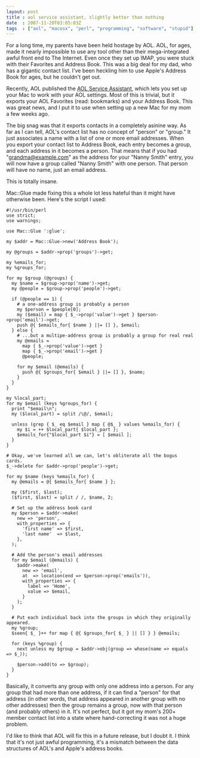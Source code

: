 ```yaml
---
layout: post
title : aol service assistant, slightly better than nothing
date  : 2007-11-20T03:05:03Z
tags  : ["aol", "macosx", "perl", "programming", "software", "stupid"]
---
```

For a long time, my parents have been held hostage by AOL.  AOL, for ages, made
it nearly impossible to use any tool other than their mega-integrated awful
front end to The Internet.  Even once they set up IMAP, you were stuck with
their Favorites and Address Book.  This was a big deal for my dad, who has a
gigantic contact list.  I've been heckling him to use Apple's Address Book for
ages, but he couldn't get out.

Recently, AOL published the [AOL Service
Assistant](http://www.apple.com/downloads/macosx/internet_utilities/aolserviceassistant.html),
which lets you set up your Mac to work with your AOL settings.  Most of this is
trivial, but it exports your AOL Favorites (read: bookmarks) and your Address
Book.  This was great news, and I put it to use when setting up a new Mac for
my mom a few weeks ago.

The big snag was that it exports contacts in a completely asinine way.  As far
as I can tell, AOL's contact list has no concept of "person" or "group."  It
just associates a name with a list of one or more email addresses.  When you
export your contact list to Address Book, each entry becomes a group, and each
address in it becomes a person.  That means that if you had
"grandma@example.com" as the address for your "Nanny Smith" entry, you will now
have a group called "Nanny Smith" with one person.  That person will have no
name, just an email address.

This is totally insane.

Mac::Glue made fixing this a whole lot less hateful than it might have
otherwise been.  Here's the script I used:

    #!/usr/bin/perl
    use strict;
    use warnings;

    use Mac::Glue ':glue';

    my $addr = Mac::Glue->new('Address Book');

    my @groups = $addr->prop('groups')->get;

    my %emails_for;
    my %groups_for;

    for my $group (@groups) {
      my $name = $group->prop('name')->get;
      my @people = $group->prop('people')->get;

      if (@people == 1) {
        # a one-address group is probably a person
        my $person = $people[0];
        my ($email) = map { $_->prop('value')->get } $person->prop('email')->get;
        push @{ $emails_for{ $name } ||= [] }, $email;
      } else {
        # ...but a multipe-address group is probably a group for real real
        my @emails =
          map { $_->prop('value')->get }
          map { $_->prop('email')->get }
          @people;

        for my $email (@emails) {
          push @{ $groups_for{ $email } ||= [] }, $name;
        }
      }
    }

    my %local_part;
    for my $email (keys %groups_for) {
      print "$email\n";
      my ($local_part) = split /\@/, $email;

      unless (grep { $_ eq $email } map { @$_ } values %emails_for) {
        my $i = ++ $local_part{ $local_part };
        $emails_for{"$local_part $i"} = [ $email ];
      }
    }

    # Okay, we've learned all we can, let's obliterate all the bogus cards.
    $_->delete for $addr->prop('people')->get;

    for my $name (keys %emails_for) {
      my @emails = @{ $emails_for{ $name } };

      my ($first, $last);
      ($first, $last) = split / /, $name, 2;

      # Set up the address book card
      my $person = $addr->make(
        new => 'person',
        with_properties => {
          'first name' => $first,
          'last name'  => $last,
        },
      );

      # Add the person's email addresses
      for my $email (@emails) {
        $addr->make(
          new => 'email',
          at  => location(end => $person->prop('emails')),
          with_properties => {
            label => 'Home',
            value => $email,
          }
        );
      }

      # Put each individual back into the groups in which they originally appeared.
      my %group;
      $seen{ $_ }++ for map { @{ $groups_for{ $_ } || [] } } @emails;

      for (keys %group) {
        next unless my $group = $addr->obj(group => whose(name => equals => $_));

        $person->add(to => $group);
      }
    }

Basically, it converts any group with only one address into a person.  For any
group that had more than one address, if it can find a "person" for that
address (in other words, that address appeared in another group with no other
addresses) then the group remains a group, now with that person (and probably
others) in it.  It's not perfect, but it got my mom's 200+ member contact list
into a state where hand-correcting it was not a huge problem.

I'd like to think that AOL will fix this in a future release, but I doubt it.
I think that it's not just awful programming, it's a mismatch between the data
structures of AOL's and Apple's address books.

